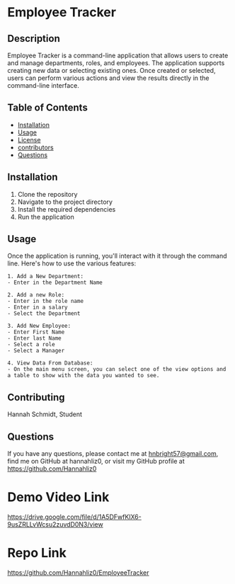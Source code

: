 # Employee Tracker
  
  ## Description
 Employee Tracker is a command-line application that allows users to create and manage departments, roles, and employees. The application supports creating new data or selecting existing ones. Once created or selected, users can perform various actions and view the results directly in the command-line interface.

  ## Table of Contents
  * [Installation](#installation)
  * [Usage](#usage)
  * [License](#license)
  * [contributors](#contributors)
  * [Questions](#questions)

  ## Installation
  1. Clone the repository
  2. Navigate to the project directory
  3. Install the required dependencies
  4. Run the application

  ## Usage
  Once the application is running, you'll interact with it through the command line. Here's how to use the various features:

    1. Add a New Department:
    - Enter in the Department Name
    
    2. Add a new Role:
    - Enter in the role name
    - Enter in a salary
    - Select the Department

    3. Add New Employee:
    - Enter First Name
    - Enter last Name
    - Select a role
    - Select a Manager

    4. View Data From Database:
    - On the main menu screen, you can select one of the view options and a table to show with the data you wanted to see.



  ## Contributing
  Hannah Schmidt, Student 


  ## Questions
  If you have any questions, please contact me at hnbright57@gmail.com, find me on GitHub at hannahliz0, or visit my GitHub profile at https://github.com/Hannahliz0


# Demo Video Link
https://drive.google.com/file/d/1A5DFwfKIX6-9usZRLLvWcsu2zuvdD0N3/view


# Repo Link
https://github.com/Hannahliz0/EmployeeTracker 

